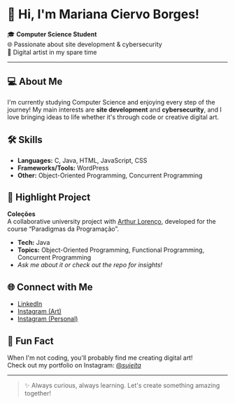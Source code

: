 # 👋 Hi, I'm Mariana Ciervo Borges!

🎓 **Computer Science Student**  
🌐 Passionate about site development & cybersecurity  
🎨 Digital artist in my spare time

---

## 💻 About Me

I'm currently studying Computer Science and enjoying every step of the journey! My main interests are **site development** and **cybersecurity**, and I love bringing ideas to life whether it's through code or creative digital art.

## 🛠️ Skills

- **Languages:** C, Java, HTML, JavaScript, CSS
- **Frameworks/Tools:** WordPress
- **Other:** Object-Oriented Programming, Concurrent Programming

## 🚀 Highlight Project

**Coleções**  
A collaborative university project with [Arthur Lorenço](https://github.com/arthurlorencco), developed for the course “Paradigmas da Programação”.  
- **Tech:** Java  
- **Topics:** Object-Oriented Programming, Functional Programming, Concurrent Programming  
- *Ask me about it or check out the repo for insights!*

## 🌐 Connect with Me

- [LinkedIn](https://www.linkedin.com/in/mariana-ciervo-borges-15b07626a/)
- [Instagram (Art)](https://www.instagram.com/_sujeita_/)
- [Instagram (Personal)](https://www.instagram.com/marianacb.zip/)

## 🎨 Fun Fact

When I'm not coding, you'll probably find me creating digital art!  
Check out my portfolio on Instagram: [@_sujeita_](https://www.instagram.com/_sujeita_/)

---

> ✨ Always curious, always learning. Let's create something amazing together!
